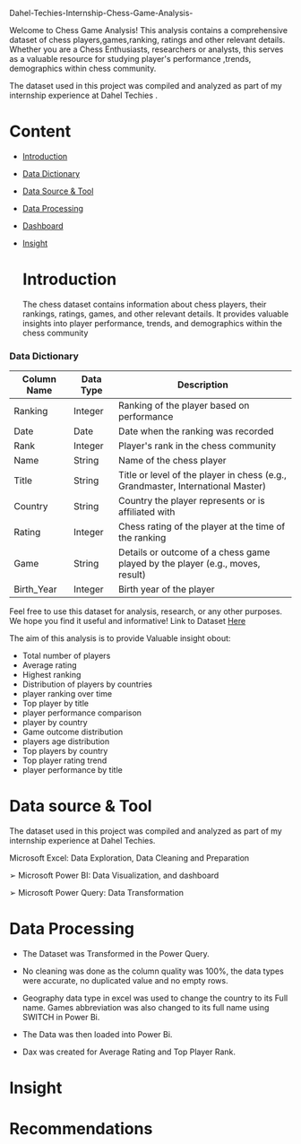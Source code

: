  Dahel-Techies-Internship-Chess-Game-Analysis-

Welcome to Chess Game  Analysis!
This analysis contains a comprehensive dataset of chess players,games,ranking, ratings and other relevant details. Whether you are a Chess Enthusiasts, researchers  or analysts, this serves as a valuable resource for studying player's performance ,trends, demographics within chess community. 


The dataset used in this project was compiled and analyzed as part of my internship experience at Dahel Techies .

# Content 
- [Introduction](#introduction)
- [Data Dictionary](#data-dictionary)
- [Data Source & Tool](#data-source-&-tool)
- [Data Processing](#data-processing)
- [Dashboard](#dashboard)
- [Insight](#insight)

  # Introduction

    The chess dataset contains information about chess players, their rankings, ratings, games, and other relevant details. It provides valuable insights into player performance, trends, and demographics within the chess community




### Data Dictionary

| Column Name | Data Type | Description                                     |
|-------------|-----------|-------------------------------------------------|
| Ranking     | Integer   | Ranking of the player based on performance     |
| Date        | Date      | Date when the ranking was recorded              |
| Rank        | Integer   | Player's rank in the chess community            |
| Name        | String    | Name of the chess player                        |
| Title       | String    | Title or level of the player in chess (e.g., Grandmaster, International Master) |
| Country     | String    | Country the player represents or is affiliated with |
| Rating      | Integer   | Chess rating of the player at the time of the ranking |
| Game        | String    | Details or outcome of a chess game played by the player (e.g., moves, result) |
| Birth_Year  | Integer   | Birth year of the player                         |

Feel free to use this dataset for analysis, research, or any other purposes. We hope you find it useful and informative!
Link to Dataset [Here](https://drive.google.com/file/d/1g0tyiIFNXWSqrt4-aIxtUSDXjhvFT8HS/view?usp=drivesdk)

The aim of this analysis is to provide  Valuable insight obout:
- Total number of players
- Average rating
- Highest ranking 
- Distribution of players by countries
- player ranking over time
- Top player by title
- player performance comparison
- player by country
- Game outcome distribution
- players age distribution
- Top players by country
- Top player rating trend
- player performance by title 

# Data source  & Tool

The dataset used in this project was compiled and analyzed as part of my internship experience at Dahel Techies.

Microsoft Excel: Data Exploration, Data Cleaning and Preparation 

 
➢ Microsoft Power BI: Data Visualization, and dashboard

➢ Microsoft Power Query: Data Transformation


# Data Processing
* The Dataset was Transformed in the Power Query.

* No cleaning was done as the column quality was 100%, the data types were 
accurate, no duplicated value and no empty rows.

* Geography data type in excel was used to change the country to its Full name. 
Games abbreviation was also changed to its full name using SWITCH in Power Bi.
* The Data was then loaded into Power Bi.
* Dax was created for Average Rating and Top Player Rank.


# Insight



# Recommendations 
